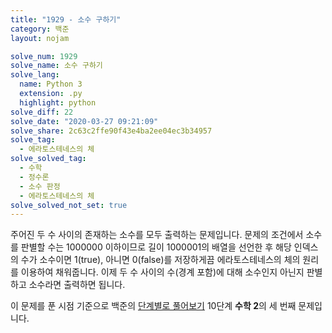 ```yaml
---
title: "1929 - 소수 구하기"
category: 백준
layout: nojam

solve_num: 1929
solve_name: 소수 구하기
solve_lang:
  name: Python 3
  extension: .py
  highlight: python
solve_diff: 22
solve_date: "2020-03-27 09:21:09"
solve_share: 2c63c2ffe90f43e4ba2ee04ec3b34957
solve_tag:
  - 에라토스테네스의 체
solve_solved_tag:
  - 수학
  - 정수론
  - 소수 판정
  - 에라토스테네스의 체
solve_solved_not_set: true
---
```


주어진 두 수 사이의 존재하는 소수를 모두 출력하는 문제입니다. 문제의 조건에서 소수를 판별할 수는 1000000 이하이므로 길이 1000001의 배열을 선언한 후 해당 인덱스의 수가 소수이면 1(true), 아니면 0(false)를 저장하게끔 에라토스테네스의 체의 원리를 이용하여 채워줍니다. 이제 두 수 사이의 수(경계 포함)에 대해 소수인지 아닌지 판별하고 소수라면 출력하면 됩니다.

이 문제를 푼 시점 기준으로 백준의 [단계별로 풀어보기](http://noj.am/p/s) 10단계 **수학 2**의 세 번째 문제입니다.
